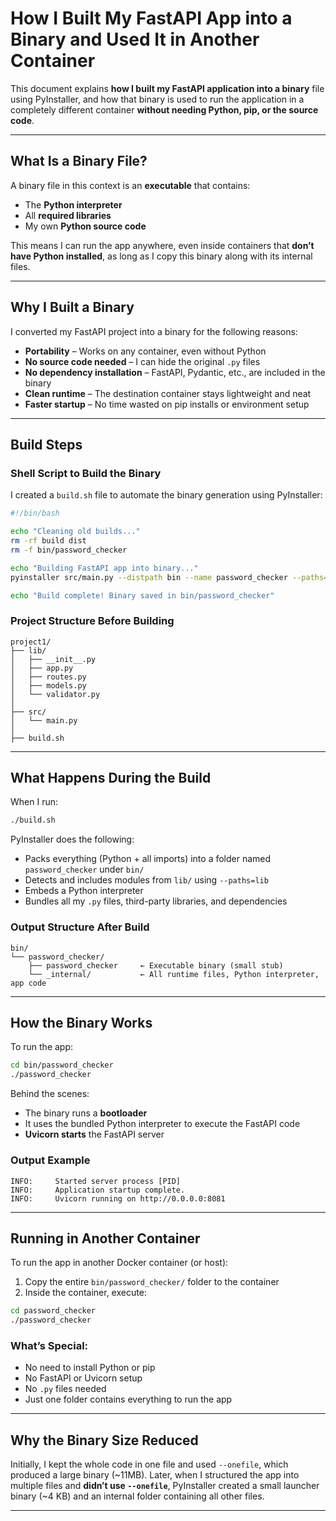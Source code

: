 

# How I Built My FastAPI App into a Binary and Used It in Another Container

This document explains **how I built my FastAPI application into a binary** file using PyInstaller, and how that binary is used to run the application in a completely different container **without needing Python, pip, or the source code**.

---

## What Is a Binary File?

A binary file in this context is an **executable** that contains:
- The **Python interpreter**
- All **required libraries**
- My own **Python source code**

This means I can run the app anywhere, even inside containers that **don’t have Python installed**, as long as I copy this binary along with its internal files.

---

##  Why I Built a Binary

I converted my FastAPI project into a binary for the following reasons:

- **Portability** – Works on any container, even without Python
- **No source code needed** – I can hide the original `.py` files
- **No dependency installation** – FastAPI, Pydantic, etc., are included in the binary
- **Clean runtime** – The destination container stays lightweight and neat
- **Faster startup** – No time wasted on pip installs or environment setup

---

##  Build Steps

###  Shell Script to Build the Binary

I created a `build.sh` file to automate the binary generation using PyInstaller:

```bash
#!/bin/bash

echo "Cleaning old builds..."
rm -rf build dist
rm -f bin/password_checker

echo "Building FastAPI app into binary..."
pyinstaller src/main.py --distpath bin --name password_checker --paths=lib

echo "Build complete! Binary saved in bin/password_checker"
```

### Project Structure Before Building

```
project1/
├── lib/
│   ├── __init__.py
│   ├── app.py
│   ├── routes.py
│   ├── models.py
│   └── validator.py
│
├── src/
│   └── main.py
│
├── build.sh
```

---

## What Happens During the Build

When I run:

```bash
./build.sh
```

PyInstaller does the following:

- Packs everything (Python + all imports) into a folder named `password_checker` under `bin/`
- Detects and includes modules from `lib/` using `--paths=lib`
- Embeds a Python interpreter
- Bundles all my `.py` files, third-party libraries, and dependencies

###  Output Structure After Build

```
bin/
└── password_checker/
    ├── password_checker     ← Executable binary (small stub)
    └── _internal/           ← All runtime files, Python interpreter, app code
```



---

##  How the Binary Works

To run the app:

```bash
cd bin/password_checker
./password_checker
```

Behind the scenes:

- The binary runs a **bootloader**
- It uses the bundled Python interpreter to execute the FastAPI code
- **Uvicorn starts** the FastAPI server

### Output Example

```
INFO:     Started server process [PID]
INFO:     Application startup complete.
INFO:     Uvicorn running on http://0.0.0.0:8081
```

---

##  Running in Another Container

To run the app in another Docker container (or host):

1. Copy the entire `bin/password_checker/` folder to the container
2. Inside the container, execute:

```bash
cd password_checker
./password_checker
```


###  What’s Special:

- No need to install Python or pip
- No FastAPI or Uvicorn setup
- No `.py` files needed
- Just one folder contains everything to run the app

---

##  Why the Binary Size Reduced

Initially, I kept the whole code in one file and used `--onefile`, which produced a large binary (~11MB). Later, when I structured the app into multiple files and **didn’t use `--onefile`**, PyInstaller created a small launcher binary (~4 KB) and an internal folder containing all other files.

---
